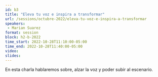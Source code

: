 ```yaml
---
id: b3
title: "Eleva tu voz e inspira a transformar"
url: /sessions/octubre-2022/eleva-tu-voz-e-inspira-a-transformar
speakers:
 - Marian Suarez
format: session
block: h2-b-2022
time_start: 2022-10-28T11:10:00-05:00
time_end: 2022-10-28T11:40:00-05:00
video:
slides:
---
```


En esta charla hablaremos sobre, alzar la voz y poder subir al escenario.